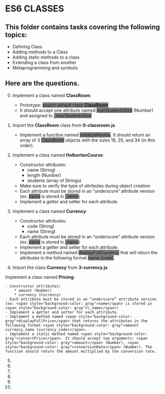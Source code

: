 # ES6 CLASSES

## This folder contains tasks covering the following topics:
- Defining Class
- Adding methods to a Class
- Adding static methods to a class
- Extending a class from another
- Metaprogramming and symbols

## Here are the questions.

0. Implement a class named __ClassRoom__:

	- Prototype: <span style="background-color: gray">export default class __ClassRoom__</span>
	- It should accept one attribute named <span style="background-color: gray">maxStudentsSize</span> (Number) and assigned to <span style="background-color: gray">\_maxStudentsSize</span>

1. Import the __ClassRoom__ class from __0-classroom.js__.

	- Implement a function named <span style="background-color: gray">initializeRooms</span>. It should return an array of 3 <span style="background-color: gray">ClassRoom</span> objects with the sizes 19, 20, and 34 (in this order).

2. Implement a class named __HolbertonCourse__:

	- Constructor attributes:
		* name (String)
		* length (Number)
		* students (array of Strings)
	- Make sure to verify the type of attributes during object creation
	- Each attribute must be stored in an “underscore” attribute version (ex: <span style="background-color: gray">name</span> is stored in <span style="background-color: gray">\_name</span>)
	- Implement a getter and setter for each attribute.

3. Implement a class named __Currency__:

	- Constructor attributes:
		* code (String)
		* name (String)
	- Each attribute must be stored in an “underscore” attribute version (ex: <span style="background-color: gray">name</span> is stored in <span style="background-color: gray">\_name</span>)
	- Implement a getter and setter for each attribute.
	- Implement a method named <span style="background-color: gray">displayFullCurrency</span> that will return the attributes in the following format <span style="background-color: gray">name (code)</span>.

4. Import the class __Currency__ from __3-currency.js__

Implement a class named __Pricing__:

	- Constructor attributes:
		* amount (Number)
		* currency (Currency)
	- Each attribute must be stored in an “underscore” attribute version (ex: <span style="background-color: gray">name</span> is stored in <span style="background-color: gray">\_name</span>)
	- Implement a getter and setter for each attribute.
	- Implement a method named <span style="background-color: gray">displayFullPrice</span> that returns the attributes in the following format <span style="background-color: gray">amount currency_name (currency_code)</span>.
	- Implement a static method named <span style="background-color: gray">convertPrice</span>. It should accept two arguments: <span style="background-color: gray">amount</span> (Number), <span style="background-color: gray">conversionRate</span> (Number). The function should return the amount multiplied by the conversion rate.

5. 

6. 

7. 

8. 

9. 

10.

